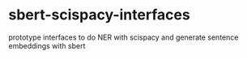 # sbert-scispacy-interfaces
prototype interfaces to do NER with scispacy and generate sentence embeddings with sbert

